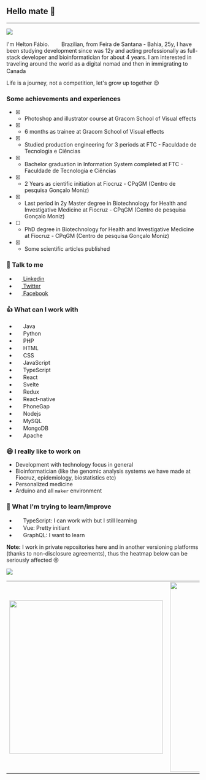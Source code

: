 ## Hello mate 👋
---
<img src="https://user-images.githubusercontent.com/15989467/96296492-b8e63280-0fc5-11eb-8bff-235741ac5146.png" />

I'm Helton Fábio. <img height="16" width="24" src="https://upload.wikimedia.org/wikipedia/commons/0/05/Flag_of_Brazil.svg"/> Brazilian, from Feira de Santana - Bahia, 25y, I have been studying development since was 12y and acting professionally as full-stack developer and bioinformatician for about 4 years.
I am interested in traveling around the world as a digital nomad and then in immigrating to Canada <img height="16" width="24" src="https://upload.wikimedia.org/wikipedia/commons/c/cf/Flag_of_Canada.svg"/>

Life is a journey, not a competition, let's grow up together :wink:
### Some achievements and experiences
- [x] - Photoshop and illustrator course at Gracom School of Visual effects

- [x] - 6 months as trainee at Gracom School of Visual effects

- [x] - Studied production engineering for 3 periods at FTC - Faculdade de Tecnologia e Ciências

- [x] - Bachelor graduation in Information System completed at FTC - Faculdade de Tecnologia e Ciências

- [x] - 2 Years as cientific initiation at Fiocruz - CPqGM (Centro de pesquisa Gonçalo Moniz)

- [x] - Last period in 2y Master degree in Biotechnology for Health and Investigative Medicine at Fiocruz - CPqGM (Centro de pesquisa Gonçalo Moniz)

- [ ] - PhD degree in Biotechnology for Health and Investigative Medicine at Fiocruz - CPqGM (Centro de pesquisa Gonçalo Moniz)

- [x] - Some scientific articles published

### :incoming_envelope: Talk to me

- [<img height="16" width="16" src="https://unpkg.com/simple-icons@latest/icons/linkedin.svg" /> Linkedin](https://www.linkedin.com/in/heltonfabio/)
- [<img height="16" width="16" src="https://unpkg.com/simple-icons@latest/icons/twitter.svg" /> Twitter](https://twitter.com/eofabin/)
- [<img height="16" width="16" src="https://unpkg.com/simple-icons@latest/icons/facebook.svg" /> Facebook](https://www.facebook.com/heltonfabio/)
<!-- - [<img height="16" width="16" src="https://unpkg.com/simple-icons@latest/icons/instagram.svg" /> Instagram](https://www.instagram.com/fabiohelton/) -->

### :+1: What can I work with

- <img height="16" width="16" src="https://unpkg.com/simple-icons@latest/icons/java.svg"/> Java
- <img height="16" width="16" src="https://unpkg.com/simple-icons@latest/icons/python.svg"/> Python
- <img height="16" width="16" src="https://unpkg.com/simple-icons@latest/icons/php.svg"/> PHP
- <img height="16" width="16" src="https://unpkg.com/simple-icons@latest/icons/html5.svg"/> HTML
- <img height="16" width="16" src="https://unpkg.com/simple-icons@latest/icons/css3.svg"/> CSS
- <img height="16" width="16" src="https://unpkg.com/simple-icons@latest/icons/javascript.svg"/> JavaScript
- <img height="16" width="16" src="https://unpkg.com/simple-icons@latest/icons/typescript.svg"/> TypeScript
- <img height="16" width="16" src="https://unpkg.com/simple-icons@latest/icons/react.svg"/> React
- <img height="16" width="16" src="https://unpkg.com/simple-icons@latest/icons/svelte.svg"/> Svelte
- <img height="16" width="16" src="https://unpkg.com/simple-icons@latest/icons/redux.svg"/> Redux
- <img height="16" width="16" src="https://unpkg.com/simple-icons@latest/icons/react.svg"/> React-native
- <img height="16" width="16" src="https://unpkg.com/simple-icons@latest/icons/adobe.svg"/> PhoneGap
- <img height="16" width="16" src="https://unpkg.com/simple-icons@latest/icons/node-dot-js.svg"/> Nodejs
- <img height="16" width="16" src="https://unpkg.com/simple-icons@latest/icons/mysql.svg"/> MySQL
- <img height="16" width="16" src="https://unpkg.com/simple-icons@latest/icons/mongodb.svg"/> MongoDB
- <img height="16" width="16" src="https://unpkg.com/simple-icons@latest/icons/apache.svg"/> Apache

### 😄 I really like to work on
- Development with technology focus in general
- Bioinformatician (like the genomic analysis systems we have made at Fiocruz, epidemiology, biostatistics etc)
- Personalized medicine
- Arduino and all `maker` environment

### 🔭 What I'm trying to learn/improve

- <img height="16" width="16" src="https://unpkg.com/simple-icons@latest/icons/typescript.svg"/> TypeScript: I can work with but I still learning
- <img height="16" width="16" src="https://unpkg.com/simple-icons@latest/icons/vue-dot-js.svg"/> Vue: Pretty initiant
- <img height="16" width="16" src="https://unpkg.com/simple-icons@latest/icons/graphql.svg"/> GraphQL: I want to learn

**Note:** I work in private repositories here and in another versioning platforms (thanks to non-disclosure agreements), thus the heatmap below can be seriously affected :stuck_out_tongue_winking_eye:

![](https://komarev.com/ghpvc/?username=hfabio&style=flat-square)
<center>
<table>
    <tr>
        <td><img width="400px" align="left" src="https://github-readme-stats.vercel.app/api/top-langs/?username=hfabio&hide=html&layout=compact&theme=buefy" /></td>
        <td><img width="495px" align="left" src="https://github-readme-stats.vercel.app/api?username=hfabio&theme=buefy"/></td>
    </tr>   
</table>
</center>  
<!--
**hfabio/hfabio** is a ✨ _special_ ✨ repository because its `README.md` (this file) appears on your GitHub profile.

Here are some ideas to get you started:

- 🔭 I’m currently working on ...
- 🌱 I’m currently learning ...
- 👯 I’m looking to collaborate on ...
- 🤔 I’m looking for help with ...
- 💬 Ask me about ...
- 📫 How to reach me: ...
- 😄 Pronouns: ...
- ⚡ Fun fact: ...
-->
